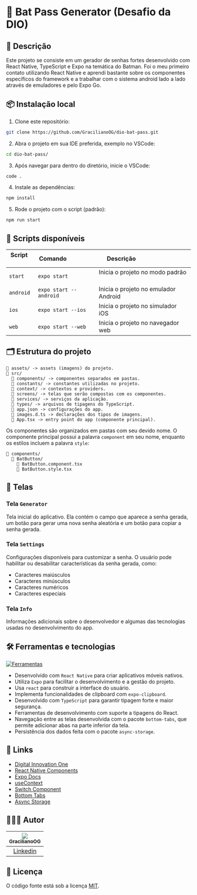# 🦇 Bat Pass Generator (Desafio da DIO)

## 📖 Descrição

Este projeto se consiste em um gerador de senhas fortes desenvolvido com React Native, TypeScript e Expo na temática do Batman. Foi o meu primeiro contato utilizando React Native e aprendi bastante sobre os componentes específicos do framework e a trabalhar com o sistema android lado a lado através de emuladores e pelo Expo Go.

## 📦 Instalação local

1. Clone este repositório:

```bash
git clone https://github.com/GracilianoOG/dio-bat-pass.git
```

2. Abra o projeto em sua IDE preferida, exemplo no VSCode:

```bash
cd dio-bat-pass/
```

3. Após navegar para dentro do diretório, inicie o VSCode:

```bash
code .
```

4. Instale as dependências:

```bash
npm install
```

5. Rode o projeto com o script (padrão):

```bash
npm run start
```

## 📜 Scripts disponíveis

| Script     | Comando                 | Descrição                             |
| ---------- | ----------------------- | ------------------------------------- |
| `start`    | `expo start`            | Inicia o projeto no modo padrão       |
| `android`  | `expo start --android`  | Inicia o projeto no emulador Android  |
| `ios`      | `expo start --ios`      | Inicia o projeto no simulador iOS     |
| `web`      | `expo start --web`      | Inicia o projeto no navegador web     |

## 🗂️ Estrutura do projeto

```
📁 assets/ -> assets (imagens) do projeto.
📁 src/
  📁 components/ -> componentes separados em pastas.
  📁 constants/ -> constantes utilizadas no projeto.
  📁 context/ -> contextos e providers.
  📁 screens/ -> telas que serão compostas com os componentes.
  📁 services/ -> serviços da aplicação.
  📁 types/ -> arquivos de tipagens do TypeScript.
  📄 app.json -> configurações do app.
  📄 images.d.ts -> declarações dos tipos de imagens.
  📄 App.tsx -> entry point do app (componente principal).
```

Os componentes são organizados em pastas com seu devido nome. O componente principal possui a palavra `component` em seu nome, enquanto os estilos incluem a palavra `style`:

```
📁 components/
  📁 BatButton/
    📄 BatButton.component.tsx
    📄 BatButton.style.tsx
```

## 📲 Telas

### Tela `Generator`

Tela inicial do aplicativo. Ela contém o campo que aparece a senha gerada, um botão para gerar uma nova senha aleatória e um botão para copiar a senha gerada.

### Tela `Settings`

Configurações disponíveis para customizar a senha. O usuário pode habilitar ou desabilitar características da senha gerada, como:

- Caracteres maiúsculos
- Caracteres minúsculos
- Caracteres numéricos
- Caracteres especiais

### Tela `Info`

Informações adicionais sobre o desenvolvedor e algumas das tecnologias usadas no desenvolvimento do app.

## 🛠️ Ferramentas e tecnologias

[![Ferramentas](https://skillicons.dev/icons?i=react,ts,nodejs,npm,vscode,bash)](https://skillicons.dev)

- Desenvolvido com `React Native` para criar aplicativos móveis nativos.
- Utiliza `Expo` para facilitar o desenvolvimento e a gestão do projeto.
- Usa `react` para construir a interface do usuário.
- Implementa funcionalidades de clipboard com `expo-clipboard`.
- Desenvolvido com `TypeScript` para garantir tipagem forte e maior segurança.
- Ferramentas de desenvolvimento com suporte a tipagens do React.
- Navegação entre as telas desenvolvida com o pacote `bottom-tabs`, que permite adicionar abas na parte inferior da tela.
- Persistência dos dados feita com o pacote `async-storage`.

## 🔗 Links

- [Digital Innovation One](https://www.dio.me/)
- [React Native Components](https://reactnative.dev/docs/components-and-apis)
- [Expo Docs](https://docs.expo.dev/)
- [useContext](https://react.dev/reference/react/useContext)
- [Switch Component](https://reactnative.dev/docs/switch)
- [Bottom Tabs](https://reactnavigation.org/docs/bottom-tab-navigator/)
- [Async Storage](https://react-native-async-storage.github.io/async-storage/docs/install)

## 🧑🏻‍💻 Autor

| [<img src="https://avatars.githubusercontent.com/u/72778164?s=96&v=4"><br><sub>GracilianoOG</sub>](https://github.com/GracilianoOG) |
| :---------------------------------------------------------------------------------------------------------------------------------: |
|                                       [Linkedin](https://www.linkedin.com/in/gabrielgmbarros)                                       |

## 📝 Licença

O código fonte está sob a licença [MIT](./LICENSE).
